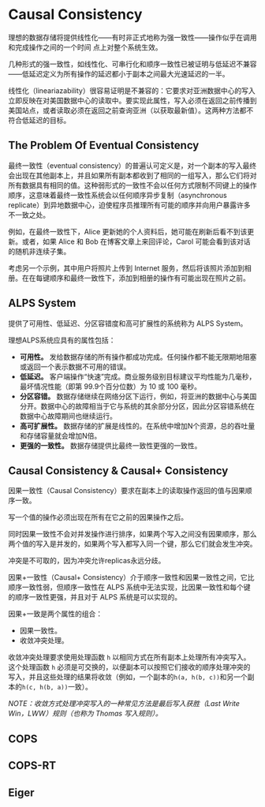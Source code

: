 # Causal Consistency

理想的数据存储将提供线性化——有时非正式地称为强一致性——操作似乎在调用和完成操作之间的一个时间
点上对整个系统生效。

几种形式的强一致性，如线性化、可串行化和顺序一致性已被证明与低延迟不兼容——低延迟定义为所有操作的延迟都小于副本之间最大光速延迟的一半。

线性化（lineariazability）很容易证明是不兼容的：它要求对亚洲数据中心的写入立即反映在对美国数据中心的读取中。要实现此属性，写入必须在返回之前传播到美国站点，或者读取必须在返回之前查询亚洲（以获取最新值）。这两种方法都不符合低延迟的目标。

## The Problem Of Eventual Consistency

最终一致性（eventual consistency）的普遍认可定义是，对一个副本的写入最终会出现在其他副本上，并且如果所有副本都收到了相同的一组写入，那么它们将对所有数据具有相同的值。这种弱形式的一致性不会以任何方式限制不同键上的操作顺序，这意味着最终一致性系统会以任何顺序异步复制（asynchronous replicate）到异地数据中心，迫使程序员推理所有可能的顺序并向用户暴露许多不一致之处。

例如，在最终一致性下，Alice 更新她的个人资料后，她可能在刷新后看不到该更新。或者，如果 Alice 和 Bob 在博客文章上来回评论，Carol 可能会看到该对话的随机非连续子集。

考虑另一个示例，其中用户将照片上传到 Internet 服务，然后将该照片添加到相册。在在每键顺序和最终一致性下，添加到相册的操作有可能出现在照片之前。

## ALPS System

提供了可用性、低延迟、分区容错度和高可扩展性的系统称为 ALPS System。

理想ALPS系统应具有的属性包括：

*  **可用性。** 发给数据存储的所有操作都成功完成。任何操作都不能无限期地阻塞或返回一个表示数据不可用的错误。
*  **低延迟。** 客户端操作“快速”完成。商业服务级别目标建议平均性能为几毫秒，最坏情况性能（即第 99.9个百分位数）为 10 或 100 毫秒。
* **分区容错。** 数据存储继续在网络分区下运行，例如，将亚洲的数据中心与美国分开。数据中心的故障相当于它与系统的其余部分分区，因此分区容错系统在数据中心故障期间也继续运行。
* **高可扩展性。** 数据存储的扩展是线性的。在系统中增加N个资源，总的吞吐量和存储容量就会增加N倍。
* **更强的一致性。** 数据存储提供比最终一致性更强的一致性。

## Causal Consistency & Causal+ Consistency

因果一致性（Causal Consistency）要求在副本上的读取操作返回的值与因果顺序一致。

写一个值的操作必须出现在所有在它之前的因果操作之后。

同时因果一致性不会对并发操作进行排序，如果两个写入之间没有因果顺序，那么两个值的写入是并发的，如果两个写入都写入同一个键，那么它们就会发生冲突。

冲突是不可取的，因为冲突允许replicas永远分歧。

因果+一致性（Causal+ Consistency）介于顺序一致性和因果一致性之间，它比顺序一致性弱，但顺序一致性在 ALPS 系统中无法实现，比因果一致性和每个键的顺序一致性更强，并且对于 ALPS 系统是可以实现的。

因果+一致是两个属性的组合：
* 因果一致性。
* 收敛冲突处理。

收敛冲突处理要求使用处理函数 `h` 以相同方式在所有副本上处理所有冲突写入。这个处理函数 `h` 必须是可交换的，以便副本可以按照它们接收的顺序处理冲突的写入，并且这些处理的结果将收敛（例如，一个副本的`h(a, h(b, c))`和另一个副本的`h(c, h(b, a))`一致）。

*NOTE：收敛方式处理冲突写入的一种常见方法是最后写入获胜（Last Write Win，LWW）规则（也称为 Thomas 写入规则）。*

## COPS

## COPS-RT

## Eiger
